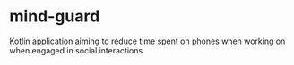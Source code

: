 # mind-guard
Kotlin application aiming to reduce time spent on phones when working on when engaged in social interactions
